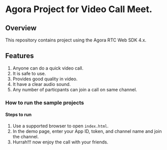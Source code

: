 # Agora Project for Video Call Meet.

## Overview

This repository contains project using the Agora RTC Web SDK 4.x.

## Features

1. Anyone can do a quick video call.
2. It is safe to use.
3. Provides good quality in video.
4. It have a clear audio sound.
5. Any number of particpants can join a call on same channel.

### How to run the sample projects

#### Steps to run

1. Use a supported browser to open `index.html`.
2. In the demo page, enter your App ID, token, and channel name and join the channel.
3. Hurrah!!! now enjoy the call with your friends.


